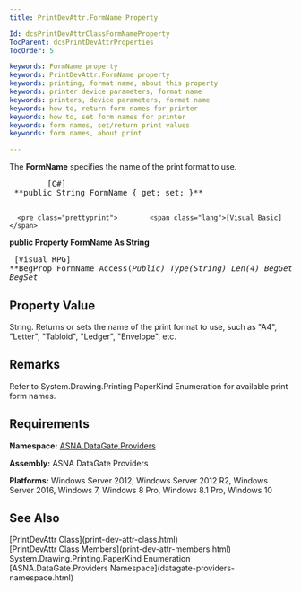 ```yaml
---
title: PrintDevAttr.FormName Property

Id: dcsPrintDevAttrClassFormNameProperty
TocParent: dcsPrintDevAttrProperties
TocOrder: 5

keywords: FormName property
keywords: PrintDevAttr.FormName property
keywords: printing, format name, about this property
keywords: printer device parameters, format name
keywords: printers, device parameters, format name
keywords: how to, return form names for printer
keywords: how to, set form names for printer
keywords: form names, set/return print values
keywords: form names, about print

---
```


The **FormName** specifies the name of the print format to use.
<pre class="prettyprint">        <span class="lang">[C#]</span>
 **public String FormName { get; set; }** 
      </pre>
      <pre class="prettyprint">        <span class="lang">[Visual Basic] </span>
 **public Property FormName As String** 
      </pre>
      <pre class="prettyprint">        <span class="lang">[Visual RPG]</span>
 **BegProp FormName Access(*Public) Type(*String) Len(4)
   BegGet,    BegSet** 
      </pre>

## Property Value

String. Returns or sets the name of the print format to use, such as "A4", "Letter", "Tabloid", "Ledger", "Envelope", etc. 
## Remarks

Refer to System.Drawing.Printing.PaperKind Enumeration for available print form names.
## Requirements

**Namespace:** [ ASNA.DataGate.Providers](datagate-providers-namespace.html) 

**Assembly:** ASNA DataGate Providers

**Platforms:** Windows Server 2012, Windows Server 2012 R2, Windows Server 2016, Windows 7, Windows 8 Pro, Windows 8.1 Pro, Windows 10
## See Also

<dl />
      [PrintDevAttr Class](print-dev-attr-class.html)
      <br />
      [PrintDevAttr Class Members](print-dev-attr-members.html)
      <br />System.Drawing.Printing.PaperKind 
Enumeration
      <br />[ASNA.DataGate.Providers Namespace](datagate-providers-namespace.html)


